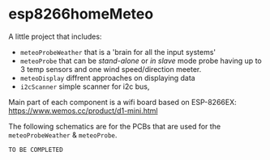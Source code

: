 # esp8266homeMeteo

A little project that includes:
* `meteoProbeWeather` that is a 'brain for all the input systems'
* `meteoProbe` that can be *stand-alone* or *in slave* mode probe having up to 3 temp sensors and one wind speed/direction meeter.
* `meteoDisplay` diffrent approaches on displaying data
* `i2cScanner` simple scanner for i2c bus,

Main part of each component is a wifi board based on ESP-8266EX: https://www.wemos.cc/product/d1-mini.html

The following schematics are for the PCBs that are used for the `meteoProbeWeather` & `meteoProbe`.

`TO BE COMPLETED`
